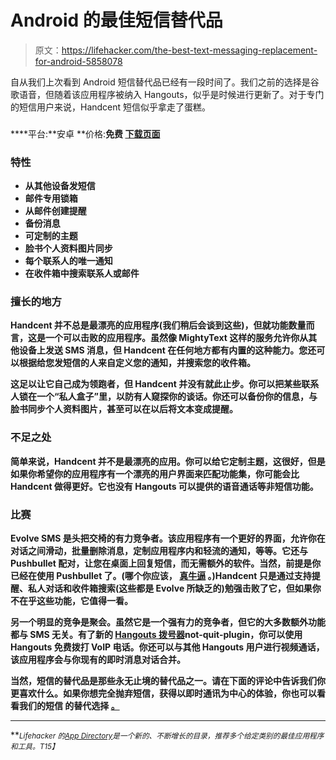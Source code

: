# Android 的最佳短信替代品

> 原文：<https://lifehacker.com/the-best-text-messaging-replacement-for-android-5858078>

自从我们上次看到 Android 短信替代品已经有一段时间了。我们之前的选择是谷歌语音，但随着该应用程序被纳入 Hangouts，似乎是时候进行更新了。对于专门的短信用户来说，Handcent 短信似乎拿走了蛋糕。



### [](http://www.handcent.com/dir/home)

****平台:**安卓
**价格:**免费
[**下载页面**](https://play.google.com/store/apps/details?id=com.handcent.nextsms)**

### ****特性****

*   **从其他设备发短信**
*   **邮件专用锁箱**
*   **从邮件创建提醒**
*   **备份消息**
*   **可定制的主题**
*   **脸书个人资料图片同步**
*   **每个联系人的唯一通知**
*   **在收件箱中搜索联系人或邮件**

### ****擅长的地方****

**Handcent 并不总是最漂亮的应用程序(我们稍后会谈到这些)，但就功能数量而言，这是一个可以击败的应用程序。虽然像 MightyText 这样的服务允许你从其他设备上发送 SMS 消息，但 Handcent 在任何地方都有内置的这种能力。您还可以根据给您发短信的人来自定义您的通知，并搜索您的收件箱。**

**这足以让它自己成为领跑者，但 Handcent 并没有就此止步。你可以把某些联系人锁在一个“私人盒子”里，以防有人窥探你的谈话。你还可以备份你的信息，与脸书同步个人资料图片，甚至可以在以后将文本变成提醒。**

### ****不足之处****

**简单来说，Handcent 并不是最漂亮的应用。你可以给它定制主题，这很好，但是如果你希望你的应用程序有一个漂亮的用户界面来匹配功能集，你可能会比 Handcent 做得更好。它也没有 Hangouts 可以提供的语音通话等非短信功能。**

### ****比赛****

**Evolve SMS 是头把交椅的有力竞争者。该应用程序有一个更好的界面，允许你在对话之间滑动，批量删除消息，定制应用程序内和轻流的通知，等等。它还与 Pushbullet 配对，让您在桌面上回复短信，而无需额外的软件。当然，前提是你已经在使用 Pushbullet 了。(哪个你应该， [真牛逼](https://lifehacker.com/how-to-use-pushbullet-to-bridge-the-gap-between-all-you-1548595270) 。)Handcent 只是通过支持提醒、私人对话和收件箱搜索(这些都是 Evolve 所缺乏的)勉强击败了它，但如果你不在乎这些功能，它值得一看。**

**另一个明显的竞争是聚会。虽然它是一个强有力的竞争者，但它的大多数额外功能都与 SMS 无关。有了新的 [Hangouts 拨号器](https://play.google.com/store/apps/details?id=com.google.android.apps.hangoutsdialer)not-quit-plugin，你可以使用 Hangouts 免费拨打 VoIP 电话。你还可以与其他 Hangouts 用户进行视频通话，该应用程序会与你现有的即时消息对话合并。**

**当然，短信的替代品是那些永无止境的替代品之一。请在下面的评论中告诉我们你更喜欢什么。如果你想完全抛弃短信，获得以即时通讯为中心的体验，你也可以看看我们的短信 的替代选择 [。](https://lifehacker.com/five-best-alternative-texting-apps-1229634486)**

* * *

**<small>*Lifehacker 的*</small>[<small>*App Directory*</small>](http://lifehacker.com/the-lifehacker-app-directory-curates-the-best-apps-for-5803257)<small>*是一个新的、不断增长的目录，推荐多个给定类别的最佳应用程序和工具。*T15】</small>**